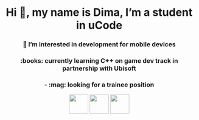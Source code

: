<h1 align="center">Hi 👋, my name is Dima, I’m a student in uCode</h1>
<h3 align="center">👀  I’m interested in development for mobile devices
<h3 align="center"> :books: currently learning C++ on game dev track in partnership with Ubisoft
<h3 align="center"> - :mag: looking for a trainee position

<p align="center">
  <a href="mailto:dmitriy.vasilenko@gmail.com"><img src='https://www.flaticon.com/svg/static/icons/svg/561/561127.svg' height='50px'/></a>
  <a href="https://t.me/dufrane"><img src='https://www.flaticon.com/svg/static/icons/svg/2111/2111812.svg' height='50px'/></a>
  <a href="skype:dmitriy.vasilenko_2"><img src='https://www.flaticon.com/svg/static/icons/svg/2111/2111819.svg' height='50px'/></a>
</p>



###



